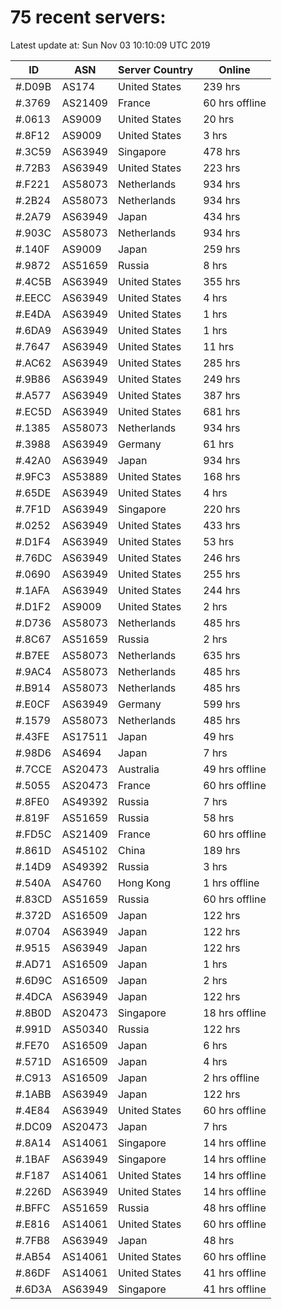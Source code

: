 # 75 recent servers:

Latest update at: Sun Nov 03 10:10:09 UTC 2019

| ID | ASN | Server Country | Online |
| -- | --- | -------------- | ------ |
| #.D09B | AS174 | United States | 239 hrs |
| #.3769 | AS21409 | France | 60 hrs offline |
| #.0613 | AS9009 | United States | 20 hrs |
| #.8F12 | AS9009 | United States | 3 hrs |
| #.3C59 | AS63949 | Singapore | 478 hrs |
| #.72B3 | AS63949 | United States | 223 hrs |
| #.F221 | AS58073 | Netherlands | 934 hrs |
| #.2B24 | AS58073 | Netherlands | 934 hrs |
| #.2A79 | AS63949 | Japan | 434 hrs |
| #.903C | AS58073 | Netherlands | 934 hrs |
| #.140F | AS9009 | Japan | 259 hrs |
| #.9872 | AS51659 | Russia | 8 hrs |
| #.4C5B | AS63949 | United States | 355 hrs |
| #.EECC | AS63949 | United States | 4 hrs |
| #.E4DA | AS63949 | United States | 1 hrs |
| #.6DA9 | AS63949 | United States | 1 hrs |
| #.7647 | AS63949 | United States | 11 hrs |
| #.AC62 | AS63949 | United States | 285 hrs |
| #.9B86 | AS63949 | United States | 249 hrs |
| #.A577 | AS63949 | United States | 387 hrs |
| #.EC5D | AS63949 | United States | 681 hrs |
| #.1385 | AS58073 | Netherlands | 934 hrs |
| #.3988 | AS63949 | Germany | 61 hrs |
| #.42A0 | AS63949 | Japan | 934 hrs |
| #.9FC3 | AS53889 | United States | 168 hrs |
| #.65DE | AS63949 | United States | 4 hrs |
| #.7F1D | AS63949 | Singapore | 220 hrs |
| #.0252 | AS63949 | United States | 433 hrs |
| #.D1F4 | AS63949 | United States | 53 hrs |
| #.76DC | AS63949 | United States | 246 hrs |
| #.0690 | AS63949 | United States | 255 hrs |
| #.1AFA | AS63949 | United States | 244 hrs |
| #.D1F2 | AS9009 | United States | 2 hrs |
| #.D736 | AS58073 | Netherlands | 485 hrs |
| #.8C67 | AS51659 | Russia | 2 hrs |
| #.B7EE | AS58073 | Netherlands | 635 hrs |
| #.9AC4 | AS58073 | Netherlands | 485 hrs |
| #.B914 | AS58073 | Netherlands | 485 hrs |
| #.E0CF | AS63949 | Germany | 599 hrs |
| #.1579 | AS58073 | Netherlands | 485 hrs |
| #.43FE | AS17511 | Japan | 49 hrs |
| #.98D6 | AS4694 | Japan | 7 hrs |
| #.7CCE | AS20473 | Australia | 49 hrs offline |
| #.5055 | AS20473 | France | 60 hrs offline |
| #.8FE0 | AS49392 | Russia | 7 hrs |
| #.819F | AS51659 | Russia | 58 hrs |
| #.FD5C | AS21409 | France | 60 hrs offline |
| #.861D | AS45102 | China | 189 hrs |
| #.14D9 | AS49392 | Russia | 3 hrs |
| #.540A | AS4760 | Hong Kong | 1 hrs offline |
| #.83CD | AS51659 | Russia | 60 hrs offline |
| #.372D | AS16509 | Japan | 122 hrs |
| #.0704 | AS63949 | Japan | 122 hrs |
| #.9515 | AS63949 | Japan | 122 hrs |
| #.AD71 | AS16509 | Japan | 1 hrs |
| #.6D9C | AS16509 | Japan | 2 hrs |
| #.4DCA | AS63949 | Japan | 122 hrs |
| #.8B0D | AS20473 | Singapore | 18 hrs offline |
| #.991D | AS50340 | Russia | 122 hrs |
| #.FE70 | AS16509 | Japan | 6 hrs |
| #.571D | AS16509 | Japan | 4 hrs |
| #.C913 | AS16509 | Japan | 2 hrs offline |
| #.1ABB | AS63949 | Japan | 122 hrs |
| #.4E84 | AS63949 | United States | 60 hrs offline |
| #.DC09 | AS20473 | Japan | 7 hrs |
| #.8A14 | AS14061 | Singapore | 14 hrs offline |
| #.1BAF | AS63949 | Singapore | 14 hrs offline |
| #.F187 | AS14061 | United States | 14 hrs offline |
| #.226D | AS63949 | United States | 14 hrs offline |
| #.BFFC | AS51659 | Russia | 48 hrs offline |
| #.E816 | AS14061 | United States | 60 hrs offline |
| #.7FB8 | AS63949 | Japan | 48 hrs |
| #.AB54 | AS14061 | United States | 60 hrs offline |
| #.86DF | AS14061 | United States | 41 hrs offline |
| #.6D3A | AS63949 | Singapore | 41 hrs offline |

